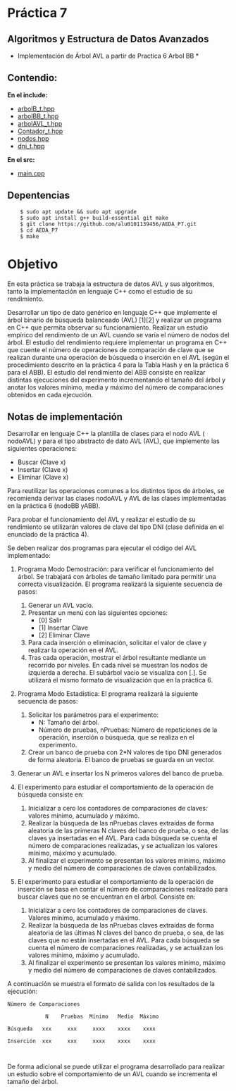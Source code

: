 # Práctica 7

## Algoritmos y Estructura de Datos Avanzados
* Implementación de Árbol AVL a partir de Practica 6 Arbol BB *

## Contendio:
**En el include:**
- [arbolB_t.hpp](https://github.com/alu0101139456/AEDA_P7/blob/master/include/arbolB_t.hpp)
- [arbolBB_t.hpp](https://github.com/alu0101139456/AEDA_P7/blob/master/include/arbolBB_t.hpp)
- [arbolAVL_t.hpp](https://github.com/alu0101139456/AEDA_P7/blob/master/include/arbolAVL_t.hpp)
- [Contador_t.hpp](https://github.com/alu0101139456/AEDA_P7/blob/master/include/Contador_t.hpp)
- [nodos.hpp](https://github.com/alu0101139456/AEDA_P7/blob/master/include/nodos.hpp)
- [dni_t.hpp](https://github.com/alu0101139456/AEDA_P7/blob/master/include/dni_t.hpp)


**En el src:**
- [main.cpp](https://github.com/alu0101139456/AEDA_P7/blob/master/src/main.cpp)


## Depentencias

~~~
    $ sudo apt update && sudo apt upgrade
    $ sudo apt install g++ build-essential git make
    $ git clone https://github.com/alu0101139456/AEDA_P7.git
    $ cd AEDA_P7 
    $ make
~~~

# Objetivo

En esta práctica se trabaja la estructura de datos AVL y sus algoritmos, tanto la
implementación en lenguaje C++ como el estudio de su rendimiento.

Desarrollar un tipo de dato genérico en lenguaje C++ que implemente el árbol binario de búsqueda balanceado (AVL) [1][2] y realizar un programa en C++ que permita observar su funcionamiento. Realizar un estudio empírico del rendimiento de un AVL cuando se varía el número de nodos
del árbol. El estudio del rendimiento requiere implementar un programa en C++ que cuente el número de operaciones de comparación de clave que se realizan durante una operación de búsqueda o inserción en el AVL (según el procedimiento descrito en la práctica 4 para la Tabla Hash y en la
práctica 6 para el ABB). El estudio del rendimiento del ABB consiste en realizar distintas ejecuciones del experimento incrementando el tamaño del árbol y anotar los valores mínimo, media y máximo del número de 
comparaciones obtenidos en cada ejecución.

## No​tas de implementación
Desarrollar en lenguaje C++ la plantilla de clases para el nodo AVL (​nodoAVL<Clave>​) y para el tipo abstracto de dato AVL (​AVL<Clave>​), que implemente las siguientes operaciones:

-  Buscar (Clave x)
-  Insertar (Clave x)
-  Eliminar (Clave x)

Para reutilizar las operaciones comunes a los distintos tipos de árboles, se recomienda
derivar las clases ​nodoAVL<Clase> y ​AVL<Clase> de las clases implementadas en la práctica
6 (​nodoBB<Clase>​ y ​ABB<Clase>​).

Para probar el funcionamiento del AVL y realizar el estudio de su rendimiento se utilizarán
valores de clave del tipo ​DNI​ (clase definida en el enunciado de la práctica 4).

Se deben realizar dos programas para ejecutar el código del AVL implementado:

1. Programa Modo Demostración: ​para verificar el funcionamiento del árbol. Se trabajará
con árboles de tamaño limitado para permitir una correcta visualización. El programa
realizará la siguiente secuencia de pasos:
   1. Generar un AVL vacío.
   2. Presentar un menú con las siguientes opciones:
        - [0] Salir
        - [1] Insertar Clave
        - [2] Eliminar Clave
   3. Para cada inserción o eliminación, solicitar el valor de clave y realizar la operación en el AVL.
   4. Tras cada operación, mostrar el árbol resultante mediante un recorrido por niveles. En cada nivel se muestran los nodos de izquierda a derecha. El subárbol vacío se visualiza con ​[.]​. Se utilizará el mismo formato de visualización que en la práctica 6.



2. Programa Modo Estadística:​ El programa realizará la siguiente secuencia de pasos:
   1. Solicitar los parámetros para el experimento:
       * N​: Tamaño del árbol.
       * Número de pruebas, ​nPruebas​: Número de repeticiones de la operación, inserción o búsqueda, que se realiza en el experimento.
   2. Crear un banco de prueba con ​2*N ​valores de tipo ​DNI generados de forma aleatoria. El banco de pruebas se guarda en un vector. 
3. Generar un AVL e insertar los ​N​ primeros valores del banco de prueba.

4. El experimento para estudiar el comportamiento de la operación de búsqueda consiste en:
   1. Inicializar a cero los contadores de comparaciones de claves: valores
mínimo, acumulado y máximo.
   2. Realizar la búsqueda de las ​nPruebas claves extraídas de forma aleatoria de las primeras ​N claves del banco de prueba, o sea, de las claves ya insertadas en el AVL. Para cada búsqueda se cuenta el número de comparaciones realizadas, y se actualizan los valores mínimo, máximo y acumulado.
   3. Al finalizar el experimento se presentan los valores mínimo, máximo y medio del número de comparaciones de claves contabilizados.
   
5. El experimento para estudiar el comportamiento de la operación de inserción se basa en contar el número de comparaciones realizado para buscar claves que no se encuentran en el árbol. Consiste en:
   1.  Inicializar a cero los contadores de comparaciones de claves. Valores mínimo, acumulado y máximo.
   2.  Realizar la búsqueda de las nPruebas claves extraídas de forma aleatoria de las últimas N claves del banco de prueba, o sea, de las claves que no están insertadas en el AVL. Para cada búsqueda se cuenta el número de comparaciones realizadas, y se actualizan los valores mínimo, máximo y acumulado.
   3. Al finalizar el experimento se presentan los valores mínimo, máximo y medio del número de comparaciones de claves contabilizados.


A continuación se muestra el formato de salida con los resultados de la ejecución:

~~~
Número de Comparaciones

            N    Pruebas  Mínimo   Medio  Máximo

Búsqueda   xxx     xxx     xxxx    xxxx    xxxx

Inserción  xxx     xxx     xxxx    xxxx    xxxx



~~~ 
De forma adicional se puede utilizar el programa desarrollado para realizar un estudio sobre
el comportamiento de un AVL cuando se incrementa el tamaño del árbol.


